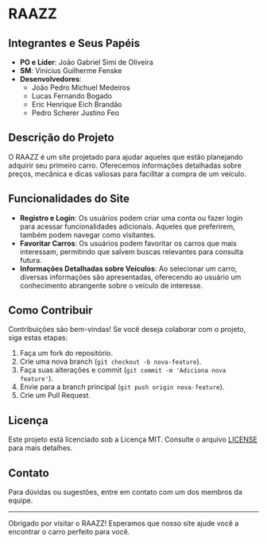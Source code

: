 # RAAZZ

## Integrantes e Seus Papéis

- **PO e Líder**: João Gabriel Simi de Oliveira
- **SM**: Vinícius Guilherme Fenske
- **Desenvolvedores**:
  - João Pedro Michuel Medeiros
  - Lucas Fernando Bogado
  - Eric Henrique Eich Brandão
  - Pedro Scherer Justino Feo

## Descrição do Projeto

O RAAZZ é um site projetado para ajudar aqueles que estão planejando adquirir seu primeiro carro. Oferecemos informações detalhadas sobre preços, mecânica e dicas valiosas para facilitar a compra de um veículo.

## Funcionalidades do Site

- **Registro e Login**: Os usuários podem criar uma conta ou fazer login para acessar funcionalidades adicionais. Aqueles que preferirem, também podem navegar como visitantes.
- **Favoritar Carros**: Os usuários podem favoritar os carros que mais interessam, permitindo que salvem buscas relevantes para consulta futura.
- **Informações Detalhadas sobre Veículos**: Ao selecionar um carro, diversas informações são apresentadas, oferecendo ao usuário um conhecimento abrangente sobre o veículo de interesse.

## Como Contribuir

Contribuições são bem-vindas! Se você deseja colaborar com o projeto, siga estas etapas:

1. Faça um fork do repositório.
2. Crie uma nova branch (`git checkout -b nova-feature`).
3. Faça suas alterações e commit (`git commit -m 'Adiciona nova feature'`).
4. Envie para a branch principal (`git push origin nova-feature`).
5. Crie um Pull Request.

## Licença

Este projeto está licenciado sob a Licença MIT. Consulte o arquivo [LICENSE](LICENSE) para mais detalhes.

## Contato

Para dúvidas ou sugestões, entre em contato com um dos membros da equipe.

---

Obrigado por visitar o RAAZZ! Esperamos que nosso site ajude você a encontrar o carro perfeito para você.
